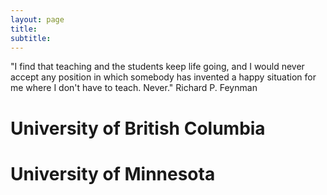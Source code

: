 ```yaml
---
layout: page
title: 
subtitle: 
---
```

 "I find that teaching and the students keep life going, and I would never accept any position in which somebody has invented a happy situation for me where I don't have to teach. Never."
Richard P. Feynman 

# University of British Columbia 

# University of Minnesota